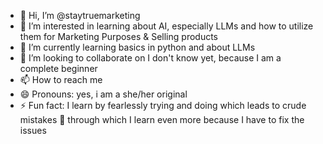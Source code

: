 - 👋 Hi, I’m @staytruemarketing
- 👀 I’m interested in learning about AI, especially LLMs and how to utilize them for Marketing Purposes & Selling products
- 🌱 I’m currently learning basics in python and about LLMs
- 💞️ I’m looking to collaborate on I don't know yet, because I am a complete beginner
- 📫 How to reach me 
- 😄 Pronouns: yes, i am a she/her original
- ⚡ Fun fact: I learn by fearlessly trying and doing which leads to crude mistakes 😬 through which I learn even more because I have to fix the issues

<!---
staytruemarketing/staytruemarketing is a ✨ special ✨ repository because its `README.md` (this file) appears on your GitHub profile.
You can click the Preview link to take a look at your changes.
--->
